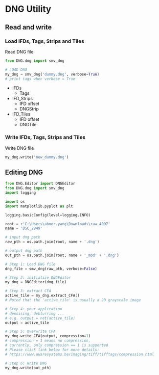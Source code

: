 # DNG Utility

## Read and write

### Load IFDs, Tags, Strips and Tiles

Read DNG file

```python
from DNG.dng import smv_dng

# LOAD DNG
my_dng = smv_dng('dummy.dng', verbose=True)
# print tags when verbose = True
```

- IFDs
    - Tags
- IFD_Strips
    - IFD offset
    - DNGStrip
- IFD_Tiles
    - IFD offset
    - DNGTile

### Write IFDs, Tags, Strips and Tiles

Write DNG file

```python
my_dng.write('new_dummy.dng')
```

## Editing DNG

```python
from DNG.Editor import DNGEditor
from DNG.dng import smv_dng
import logging

import os
import matplotlib.pyplot as plt

logging.basicConfig(level=logging.INFO)

root = r'C:\Users\abner.yang\Downloads\raw_4097'
name = 'DSC_2849'

# input dng path
raw_pth = os.path.join(root, name + '.dng')

# output dng path
out_pth = os.path.join(root, name + '_mod' + '.dng')

# Step 1: Load DNG file
dng_file = smv_dng(raw_pth, verbose=False)

# Step 2: initialize DNGEditor
my_dng = DNGEditor(dng_file)

# Step 3: extract CFA
active_tile = my_dng.extract_CFA()
# Noted that the 'active_tile' is usually a 2D grayscale image

# Step 4: your application
# denoising, deblurring ...
# e.g. output = net(active_tile)
output = active_tile

# Step 5: Overwrite CFA
my_dng.write_CFA(output, compression=1)
# compression = 1 means no compression, 
# currently, only compression == 1 is supported
# Please click link below for more details: 
# https://www.awaresystems.be/imaging/tiff/tifftags/compression.html

# Step 6: Write DNG
my_dng.write(out_pth)
```